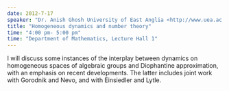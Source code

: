 ```yaml
---
date: 2012-7-17
speaker: "Dr. Anish Ghosh University of East Anglia <http://www.uea.ac.uk/>"
title: "Homogeneous dynamics and number theory"
time: "4:00 pm- 5:00 pm" 
time: "Department of Mathematics, Lecture Hall 1"
---
```

I will discuss some instances of the interplay between dynamics on homogeneous spaces of algebraic groups and Diophantine approximation, with an emphasis on recent developments. The latter includes joint work with Gorodnik and Nevo, and with Einsiedler and Lytle.
